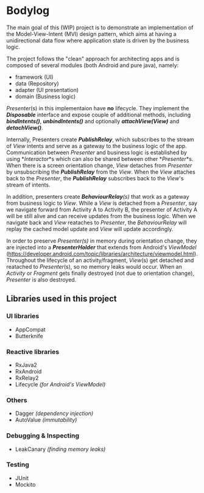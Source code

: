 # Bodylog

The main goal of this (WIP) project is to demonstrate an implementation of the Model-View-Intent (MVI) design pattern, which aims at having a unidirectional data flow where application state is driven by the business logic.

The project follows the "clean" approach for architecting apps and is composed of several modules (both Android and pure java), namely:
- framework (UI)
- data (Repository)
- adapter (UI presentation)
- domain (Business logic)
 
_Presenter_(s) in this implementaion have **no** lifecycle. They implement the **_Disposable_** interface and expose couple of additional methods, including **_bindIntents()_**, **_unbindIntents()_** and optionally **_attachView(View)_** and **_detachView()_**. 

Internally, Presenters create **_PublishRelay_**, which subscribes to the stream of _View_ intents and serve as a gateway to the business logic of the app. Communication between _Presenter_ and business logic is established by using *_Interactor_*s which can also be shared between other *_Presenter_*s. When there is a screen orientation change, _View_ detaches from _Presenter_ by unsubscribing the **_PublishRelay_** from the _View_. When the _View_ attaches back to the _Presenter_, the **_PublishRelay_** subscribes back to the _View_'s stream of intents.

In addition, presenters create **_BehaviourRelay_**_(s)_ that work as a gateway from business logic to _View_. While a _View_ is detached from a _Presenter_, say we navigate forward from Activity A to Activity B, the presenter of Activity A will be still alive and can receive updates from the business logic. When we navigate back and _View_ reataches to _Presenter_, the _BehaviourRelay_ will replay the cached model update and _View_ will update accordingly.

In order to preserve _Presenter(s)_ in memory during orientation change, they are injected into a **_PresenterHolder_** that extends from Android's _ViewModel_ (https://developer.android.com/topic/libraries/architecture/viewmodel.html). Throughout the lifecycle of an activity/fragment, _View_(s) get detached and reatached to _Presenter_(s), so no memory leaks would occur. When an _Activity_ or _Fragment_ gets finally destroyed (not due to orientation change), _Presenter_ is also destroyed.

## Libraries used in this project

### UI libraries 
- AppCompat
- Butterknife

### Reactive libraries
- RxJava2
- RxAndroid
- RxRelay2
- Lifecycle _(for Android's ViewModel)_

### Others
- Dagger _(dependency injection)_
- AutoValue _(immutability)_

### Debugging & Inspecting
- LeakCanary _(finding memory leaks)_

### Testing
- JUnit
- Mockito
